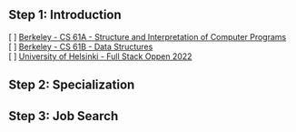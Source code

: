 ## Step 1: Introduction

[ ] [Berkeley - CS 61A - Structure and Interpretation of Computer Programs](https://inst.eecs.berkeley.edu/~cs61a/sp21/)<br>
[ ] [Berkeley - CS 61B - Data Structures](https://sp21.datastructur.es/)<br>
[ ] [University of Helsinki - Full Stack Oppen 2022](https://fullstackopen.com/en/)<br>

## Step 2: Specialization



## Step 3: Job Search
